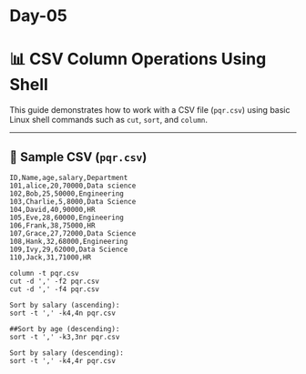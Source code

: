 # Day-05
# 📊 CSV Column Operations Using Shell

This guide demonstrates how to work with a CSV file (`pqr.csv`) using basic Linux shell commands such as `cut`, `sort`, and `column`.

---

## 📁 Sample CSV (`pqr.csv`)

```csv
ID,Name,age,salary,Department
101,alice,20,70000,Data science
102,Bob,25,50000,Engineering
103,Charlie,5,8000,Data Science
104,David,40,90000,HR
105,Eve,28,60000,Engineering
106,Frank,38,75000,HR
107,Grace,27,72000,Data Science
108,Hank,32,68000,Engineering
109,Ivy,29,62000,Data Science
110,Jack,31,71000,HR

column -t pqr.csv
cut -d ',' -f2 pqr.csv
cut -d ',' -f4 pqr.csv

Sort by salary (ascending):
sort -t ',' -k4,4n pqr.csv

##Sort by age (descending):
sort -t ',' -k3,3nr pqr.csv

Sort by salary (descending):
sort -t ',' -k4,4r pqr.csv




